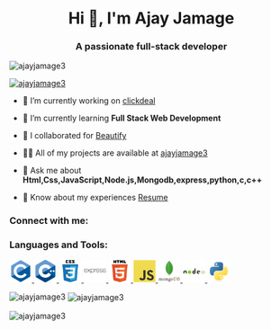 <h1 align="center">Hi 👋, I'm Ajay Jamage</h1>
<h3 align="center">A passionate full-stack developer</h3>

<p align="left"> <img src="https://komarev.com/ghpvc/?username=ajayjamage3&label=Profile%20views&color=0e75b6&style=flat" alt="ajayjamage3" /> </p>

<p align="left"> <a href="https://github.com/ryo-ma/github-profile-trophy"><img src="https://github-profile-trophy.vercel.app/?username=ajayjamage3" alt="ajayjamage3" /></a> </p>

- 🔭 I’m currently working on [clickdeal](https://moonlit-liger-bfe537.netlify.app/index.html)

- 🌱 I’m currently learning **Full Stack Web Development**

- 👯 I collaborated for [Beautify](https://thunderous-empanada-db3543.netlify.app/index.html)

- 👨‍💻 All of my projects are available at [ajayjamage3](ajayjamage3.github.io)

- 💬 Ask me about **Html,Css,JavaScript,Node.js,Mongodb,express,python,c,c++**



- 📄 Know about my experiences [Resume](https://drive.google.com/file/d/1vE8rt6JcSB2VhUwM5CPcH7GPePcVIwPm/view?usp=share_link)

<h3 align="left">Connect with me:</h3>
<p align="left">
</p>

<h3 align="left">Languages and Tools:</h3>
<p align="left"> <a href="https://www.cprogramming.com/" target="_blank" rel="noreferrer"> <img src="https://raw.githubusercontent.com/devicons/devicon/master/icons/c/c-original.svg" alt="c" width="40" height="40"/> </a> <a href="https://www.w3schools.com/cpp/" target="_blank" rel="noreferrer"> <img src="https://raw.githubusercontent.com/devicons/devicon/master/icons/cplusplus/cplusplus-original.svg" alt="cplusplus" width="40" height="40"/> </a> <a href="https://www.w3schools.com/css/" target="_blank" rel="noreferrer"> <img src="https://raw.githubusercontent.com/devicons/devicon/master/icons/css3/css3-original-wordmark.svg" alt="css3" width="40" height="40"/> </a> <a href="https://expressjs.com" target="_blank" rel="noreferrer"> <img src="https://raw.githubusercontent.com/devicons/devicon/master/icons/express/express-original-wordmark.svg" alt="express" width="40" height="40"/> </a> <a href="https://www.w3.org/html/" target="_blank" rel="noreferrer"> <img src="https://raw.githubusercontent.com/devicons/devicon/master/icons/html5/html5-original-wordmark.svg" alt="html5" width="40" height="40"/> </a> <a href="https://developer.mozilla.org/en-US/docs/Web/JavaScript" target="_blank" rel="noreferrer"> <img src="https://raw.githubusercontent.com/devicons/devicon/master/icons/javascript/javascript-original.svg" alt="javascript" width="40" height="40"/> </a> <a href="https://www.mongodb.com/" target="_blank" rel="noreferrer"> <img src="https://raw.githubusercontent.com/devicons/devicon/master/icons/mongodb/mongodb-original-wordmark.svg" alt="mongodb" width="40" height="40"/> </a> <a href="https://nodejs.org" target="_blank" rel="noreferrer"> <img src="https://raw.githubusercontent.com/devicons/devicon/master/icons/nodejs/nodejs-original-wordmark.svg" alt="nodejs" width="40" height="40"/> </a> <a href="https://www.python.org" target="_blank" rel="noreferrer"> <img src="https://raw.githubusercontent.com/devicons/devicon/master/icons/python/python-original.svg" alt="python" width="40" height="40"/> </a> </p>

<p><img align="left" src="https://github-readme-stats.vercel.app/api/top-langs?username=ajayjamage3&show_icons=true&locale=en&layout=compact" alt="ajayjamage3" /></p>

<p>&nbsp;<img align="center" src="https://github-readme-stats.vercel.app/api?username=ajayjamage3&show_icons=true&locale=en" alt="ajayjamage3" /></p>

<p><img align="center" src="https://github-readme-streak-stats.herokuapp.com/?user=ajayjamage3&" alt="ajayjamage3" /></p>
